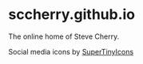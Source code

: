 # sccherry.github.io

The online home of Steve Cherry.

Social media icons by [SuperTinyIcons](https://github.com/edent/SuperTinyIcons)
